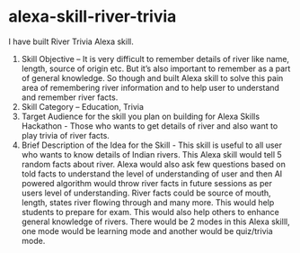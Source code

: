 # alexa-skill-river-trivia

I have built River Trivia Alexa skill.

1) Skill Objective – It is very difficult to remember details of river like name, length, source of origin etc. But it’s also important to remember as a part of general knowledge. So though and built Alexa skill to solve this pain area of remembering river information and to help user to understand and remember river facts. 
2) Skill Category – Education, Trivia 
3) Target Audience for the skill you plan on building for Alexa Skills Hackathon - Those who wants to get details of river and also want to play trivia of river facts. 
4) Brief Description of the Idea for the Skill - This skill is useful to all user who wants to know details of Indian rivers. This Alexa skill would tell 5 random facts about river. Alexa would also ask few questions based on told facts to understand the level of understanding of user and then AI powered algorithm would throw river facts in future sessions as per users level of understanding. 
River facts could be source of mouth, length, states river flowing through and many more. 
This would help students to prepare for exam. This would also help others to enhance general knowledge of rivers. There would be 2 modes in this Alexa skilll, one mode would be learning mode and another would be quiz/trivia mode.
